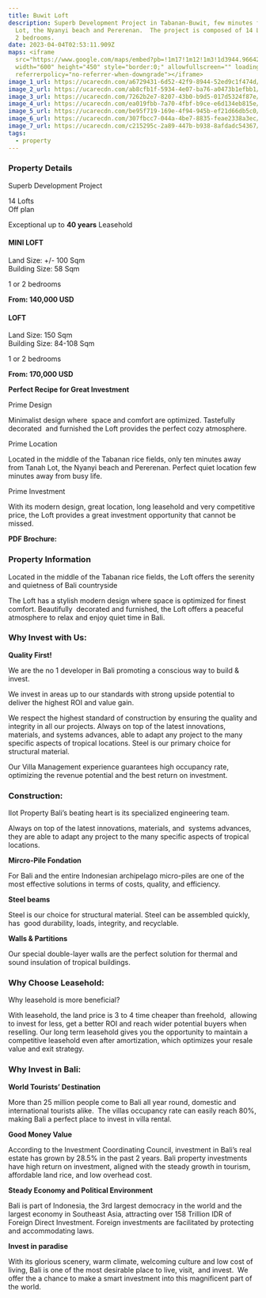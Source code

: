 ```yaml
---
title: Buwit Loft
description: Superb Development Project in Tabanan-Buwit, few minutes from Tanah
  Lot, the Nyanyi beach and Pererenan.  The project is composed of 14 Lofts 1 or
  2 bedrooms.
date: 2023-04-04T02:53:11.909Z
maps: <iframe
  src="https://www.google.com/maps/embed?pb=!1m17!1m12!1m3!1d3944.9664223616037!2d115.12263925013983!3d-8.599222193789354!2m3!1f0!2f0!3f0!3m2!1i1024!2i768!4f13.1!3m2!1m1!2zOMKwMzUnNTcuMiJTIDExNcKwMDcnMjkuNCJF!5e0!3m2!1sen!2sid!4v1680577376617!5m2!1sen!2sid"
  width="600" height="450" style="border:0;" allowfullscreen="" loading="lazy"
  referrerpolicy="no-referrer-when-downgrade"></iframe>
image_1_url: https://ucarecdn.com/a6729431-6d52-42f9-8944-52ed9c1f474d/
image_2_url: https://ucarecdn.com/ab8cfb1f-5934-4e07-ba76-a0473b1efbb1/
image_3_url: https://ucarecdn.com/7262b2e7-8207-43b0-b9d5-017d5324f87e/
image_4_url: https://ucarecdn.com/ea019fbb-7a70-4fbf-b9ce-e6d134eb815e/
image_5_url: https://ucarecdn.com/be95f719-169e-4f94-945b-ef21d66db5c0/
image_6_url: https://ucarecdn.com/307fbcc7-044a-4be7-8835-feae2338a3ec/
image_7_url: https://ucarecdn.com/c215295c-2a89-447b-b938-8afdadc54367/
tags:
  - property
---
```

### [](https://ilotinvest.com/static/vts/villa-moa/index.htm)**Property Details**

Superb Development Project

1﻿4 Lofts\
Off plan

Exceptional  up to **40 years** Leasehold

#### **MINI L﻿OFT**

Land Size: +/- 100 Sqm\
Building Size: 58 Sqm

1﻿ or 2 bedrooms

**From: 140,000 USD**

#### **L﻿OFT**

Land Size: 150 Sqm\
Building Size: 84-108 Sqm

1﻿ or 2 bedrooms

**From: 170,000 USD**

**Perfect Recipe for Great Investment**

Prime Design

Minimalist design where  space and comfort are optimized. Tastefully decorated  and furnished the Loft provides the perfect cozy atmosphere.

Prime Location

Located in the middle of the Tabanan rice fields, only ten minutes away from Tanah Lot, the Nyanyi beach and Pererenan.  Perfect quiet location few minutes away from busy life.

Prime Investment

With its modern design, great location, long leasehold and very competitive price, the Loft provides a great investment opportunity that cannot be missed.

**PDF Brochure:**

### **Property Information**

Located in the middle of the Tabanan rice fields, the Loft offers the serenity and quietness of Bali countryside

The Loft has a stylish modern design where space is optimized for finest comfort. Beautifully  decorated and furnished, the Loft offers a peaceful atmosphere to relax and enjoy quiet time in Bali.

### **Why Invest with Us:**

**Quality First!**

We are the no 1 developer in Bali promoting a conscious way to build & invest.

We invest in areas up to our standards with strong upside potential to deliver the highest ROI and value gain.

We respect the highest standard of construction by ensuring the quality and integrity in all our projects. Always on top of the latest innovations, materials, and systems advances, able to adapt any project to the many specific aspects of tropical locations. Steel is our primary choice for structural material.

Our Villa Management experience guarantees high occupancy rate, optimizing the revenue potential and the best return on investment.

### **Construction:**

Ilot Property Bali’s beating heart is its specialized engineering team.

Always on top of the latest innovations, materials, and  systems advances, they are able to adapt any project to the many specific aspects of tropical locations.

**Mircro-Pile Fondation**

For Bali and the entire Indonesian archipelago micro-piles are one of the most effective solutions in terms of costs, quality, and efficiency.

**Steel beams**

Steel is our choice for structural material. Steel can be assembled quickly, has  good durability, loads, integrity, and recyclable.

**Walls & Partitions**

Our special double-layer walls are the perfect solution for thermal and sound insulation of tropical buildings.

### **Why Choose Leasehold:**

W﻿hy leasehold is more beneficial?

With leasehold, the land price is 3 to 4 time cheaper than freehold,  allowing to invest for less, get a better ROI and reach wider potential buyers when reselling.  Our long term leasehold gives you the opportunity to maintain a competitive leasehold even after amortization, which optimizes your resale value and exit strategy.

### **Why Invest in Bali:**

**World Tourists’ Destination**

More than 25 million people come to Bali all year round, domestic and international tourists alike.  The villas occupancy rate can easily reach 80%, making Bali a perfect place to invest in villa rental.

**Good Money Value**

According to the Investment Coordinating Council, investment in Bali’s real estate has grown by 28.5% in the past 2 years. Bali property investments have high return on investment, aligned with the steady growth in tourism, affordable land rice, and low overhead cost.

**Steady Economy and Political Environment**

Bali is part of Indonesia, the 3rd largest democracy in the world and the largest economy in Southeast Asia, attracting over 158 Trillion IDR of Foreign Direct Investment. Foreign investments are facilitated by protecting and accommodating laws.

**Invest in paradise**

With its glorious scenery, warm climate, welcoming culture and low cost of living, Bali is one of the most desirable place to live, visit,  and invest.  We offer the a chance to make a smart investment into this magnificent part of the world.